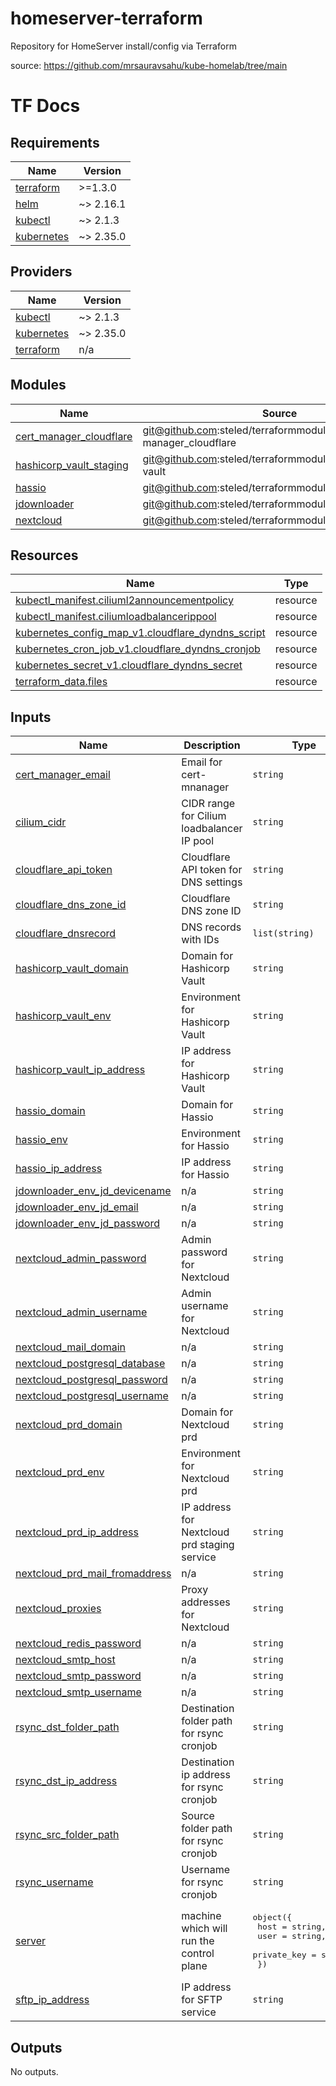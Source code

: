 # homeserver-terraform
Repository for HomeServer install/config via Terraform

source: https://github.com/mrsauravsahu/kube-homelab/tree/main

# TF Docs

<!-- BEGIN_TF_DOCS -->
## Requirements

| Name | Version |
|------|---------|
| <a name="requirement_terraform"></a> [terraform](#requirement\_terraform) | >=1.3.0 |
| <a name="requirement_helm"></a> [helm](#requirement\_helm) | ~> 2.16.1 |
| <a name="requirement_kubectl"></a> [kubectl](#requirement\_kubectl) | ~> 2.1.3 |
| <a name="requirement_kubernetes"></a> [kubernetes](#requirement\_kubernetes) | ~> 2.35.0 |

## Providers

| Name | Version |
|------|---------|
| <a name="provider_kubectl"></a> [kubectl](#provider\_kubectl) | ~> 2.1.3 |
| <a name="provider_kubernetes"></a> [kubernetes](#provider\_kubernetes) | ~> 2.35.0 |
| <a name="provider_terraform"></a> [terraform](#provider\_terraform) | n/a |

## Modules

| Name | Source | Version |
|------|--------|---------|
| <a name="module_cert_manager_cloudflare"></a> [cert\_manager\_cloudflare](#module\_cert\_manager\_cloudflare) | git@github.com:steled/terraformmodules.git//cert-manager_cloudflare | main |
| <a name="module_hashicorp_vault_staging"></a> [hashicorp\_vault\_staging](#module\_hashicorp\_vault\_staging) | git@github.com:steled/terraformmodules.git//hashicorp-vault | main |
| <a name="module_hassio"></a> [hassio](#module\_hassio) | git@github.com:steled/terraformmodules.git//hassio | main |
| <a name="module_jdownloader"></a> [jdownloader](#module\_jdownloader) | git@github.com:steled/terraformmodules.git//jdownloader | main |
| <a name="module_nextcloud"></a> [nextcloud](#module\_nextcloud) | git@github.com:steled/terraformmodules.git//nextcloud | main |

## Resources

| Name | Type |
|------|------|
| [kubectl_manifest.ciliuml2announcementpolicy](https://registry.terraform.io/providers/alekc/kubectl/latest/docs/resources/manifest) | resource |
| [kubectl_manifest.ciliumloadbalancerippool](https://registry.terraform.io/providers/alekc/kubectl/latest/docs/resources/manifest) | resource |
| [kubernetes_config_map_v1.cloudflare_dyndns_script](https://registry.terraform.io/providers/hashicorp/kubernetes/latest/docs/resources/config_map_v1) | resource |
| [kubernetes_cron_job_v1.cloudflare_dyndns_cronjob](https://registry.terraform.io/providers/hashicorp/kubernetes/latest/docs/resources/cron_job_v1) | resource |
| [kubernetes_secret_v1.cloudflare_dyndns_secret](https://registry.terraform.io/providers/hashicorp/kubernetes/latest/docs/resources/secret_v1) | resource |
| [terraform_data.files](https://registry.terraform.io/providers/hashicorp/terraform/latest/docs/resources/data) | resource |

## Inputs

| Name | Description | Type | Default | Required |
|------|-------------|------|---------|:--------:|
| <a name="input_cert_manager_email"></a> [cert\_manager\_email](#input\_cert\_manager\_email) | Email for cert-mnanager | `string` | n/a | yes |
| <a name="input_cilium_cidr"></a> [cilium\_cidr](#input\_cilium\_cidr) | CIDR range for Cilium loadbalancer IP pool | `string` | n/a | yes |
| <a name="input_cloudflare_api_token"></a> [cloudflare\_api\_token](#input\_cloudflare\_api\_token) | Cloudflare API token for DNS settings | `string` | n/a | yes |
| <a name="input_cloudflare_dns_zone_id"></a> [cloudflare\_dns\_zone\_id](#input\_cloudflare\_dns\_zone\_id) | Cloudflare DNS zone ID | `string` | n/a | yes |
| <a name="input_cloudflare_dnsrecord"></a> [cloudflare\_dnsrecord](#input\_cloudflare\_dnsrecord) | DNS records with IDs | `list(string)` | n/a | yes |
| <a name="input_hashicorp_vault_domain"></a> [hashicorp\_vault\_domain](#input\_hashicorp\_vault\_domain) | Domain for Hashicorp Vault | `string` | n/a | yes |
| <a name="input_hashicorp_vault_env"></a> [hashicorp\_vault\_env](#input\_hashicorp\_vault\_env) | Environment for Hashicorp Vault | `string` | n/a | yes |
| <a name="input_hashicorp_vault_ip_address"></a> [hashicorp\_vault\_ip\_address](#input\_hashicorp\_vault\_ip\_address) | IP address for Hashicorp Vault | `string` | n/a | yes |
| <a name="input_hassio_domain"></a> [hassio\_domain](#input\_hassio\_domain) | Domain for Hassio | `string` | n/a | yes |
| <a name="input_hassio_env"></a> [hassio\_env](#input\_hassio\_env) | Environment for Hassio | `string` | n/a | yes |
| <a name="input_hassio_ip_address"></a> [hassio\_ip\_address](#input\_hassio\_ip\_address) | IP address for Hassio | `string` | n/a | yes |
| <a name="input_jdownloader_env_jd_devicename"></a> [jdownloader\_env\_jd\_devicename](#input\_jdownloader\_env\_jd\_devicename) | n/a | `string` | n/a | yes |
| <a name="input_jdownloader_env_jd_email"></a> [jdownloader\_env\_jd\_email](#input\_jdownloader\_env\_jd\_email) | n/a | `string` | n/a | yes |
| <a name="input_jdownloader_env_jd_password"></a> [jdownloader\_env\_jd\_password](#input\_jdownloader\_env\_jd\_password) | n/a | `string` | n/a | yes |
| <a name="input_nextcloud_admin_password"></a> [nextcloud\_admin\_password](#input\_nextcloud\_admin\_password) | Admin password for Nextcloud | `string` | n/a | yes |
| <a name="input_nextcloud_admin_username"></a> [nextcloud\_admin\_username](#input\_nextcloud\_admin\_username) | Admin username for Nextcloud | `string` | n/a | yes |
| <a name="input_nextcloud_mail_domain"></a> [nextcloud\_mail\_domain](#input\_nextcloud\_mail\_domain) | n/a | `string` | n/a | yes |
| <a name="input_nextcloud_postgresql_database"></a> [nextcloud\_postgresql\_database](#input\_nextcloud\_postgresql\_database) | n/a | `string` | n/a | yes |
| <a name="input_nextcloud_postgresql_password"></a> [nextcloud\_postgresql\_password](#input\_nextcloud\_postgresql\_password) | n/a | `string` | n/a | yes |
| <a name="input_nextcloud_postgresql_username"></a> [nextcloud\_postgresql\_username](#input\_nextcloud\_postgresql\_username) | n/a | `string` | n/a | yes |
| <a name="input_nextcloud_prd_domain"></a> [nextcloud\_prd\_domain](#input\_nextcloud\_prd\_domain) | Domain for Nextcloud prd | `string` | n/a | yes |
| <a name="input_nextcloud_prd_env"></a> [nextcloud\_prd\_env](#input\_nextcloud\_prd\_env) | Environment for Nextcloud prd | `string` | n/a | yes |
| <a name="input_nextcloud_prd_ip_address"></a> [nextcloud\_prd\_ip\_address](#input\_nextcloud\_prd\_ip\_address) | IP address for Nextcloud prd staging service | `string` | n/a | yes |
| <a name="input_nextcloud_prd_mail_fromaddress"></a> [nextcloud\_prd\_mail\_fromaddress](#input\_nextcloud\_prd\_mail\_fromaddress) | n/a | `string` | n/a | yes |
| <a name="input_nextcloud_proxies"></a> [nextcloud\_proxies](#input\_nextcloud\_proxies) | Proxy addresses for Nextcloud | `string` | n/a | yes |
| <a name="input_nextcloud_redis_password"></a> [nextcloud\_redis\_password](#input\_nextcloud\_redis\_password) | n/a | `string` | n/a | yes |
| <a name="input_nextcloud_smtp_host"></a> [nextcloud\_smtp\_host](#input\_nextcloud\_smtp\_host) | n/a | `string` | n/a | yes |
| <a name="input_nextcloud_smtp_password"></a> [nextcloud\_smtp\_password](#input\_nextcloud\_smtp\_password) | n/a | `string` | n/a | yes |
| <a name="input_nextcloud_smtp_username"></a> [nextcloud\_smtp\_username](#input\_nextcloud\_smtp\_username) | n/a | `string` | n/a | yes |
| <a name="input_rsync_dst_folder_path"></a> [rsync\_dst\_folder\_path](#input\_rsync\_dst\_folder\_path) | Destination folder path for rsync cronjob | `string` | n/a | yes |
| <a name="input_rsync_dst_ip_address"></a> [rsync\_dst\_ip\_address](#input\_rsync\_dst\_ip\_address) | Destination ip address for rsync cronjob | `string` | n/a | yes |
| <a name="input_rsync_src_folder_path"></a> [rsync\_src\_folder\_path](#input\_rsync\_src\_folder\_path) | Source folder path for rsync cronjob | `string` | n/a | yes |
| <a name="input_rsync_username"></a> [rsync\_username](#input\_rsync\_username) | Username for rsync cronjob | `string` | n/a | yes |
| <a name="input_server"></a> [server](#input\_server) | machine which will run the control plane | <pre>object({<br/>    host = string,<br/>    user = string,<br/>    private_key = string,<br/>  })</pre> | n/a | yes |
| <a name="input_sftp_ip_address"></a> [sftp\_ip\_address](#input\_sftp\_ip\_address) | IP address for SFTP service | `string` | n/a | yes |

## Outputs

No outputs.
<!-- END_TF_DOCS -->
